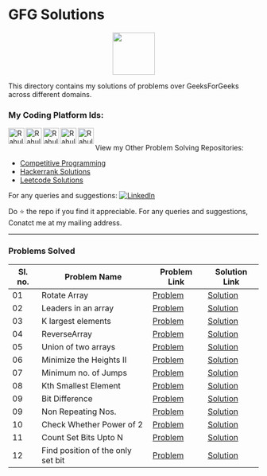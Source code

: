 # GFG Solutions

<p align="center">
    <a href="https://auth.geeksforgeeks.org/user/imkashyap/practice/">
        <img height=85 src="https://media.geeksforgeeks.org/wp-content/uploads/geeksforgeeks-6.png">
    </a>
</p>

This directory contains my solutions of problems over GeeksForGeeks across different domains.
### My Coding Platform Ids:
<p>
<a href="https://www.codechef.com/users/imkashyap/" title='Codechef'>
    <img align="left" alt="Rahul Kashyap's Codechef" width="32px" src="https://avatars1.githubusercontent.com/u/11960354?s=460&v=4" />
</a>
<a href="hhttps://codeforces.com/profile/imkashyap" title='Codeforcs'>
    <img align="left" alt="Rahul Kashyap's Codeforces" width="32px" src="https://play-lh.googleusercontent.com/zaldniLc2XTBhNlCDR4hcD5bcRYHZ56_lO0yA2Qu-cADShy1_HDWrICSvv0EPTX79WY" />
</a>
<a href="https://leetcode.com/imkashyap/" title='Leetcode'>
    <img align="left" alt="Rahul Kashyap's Leetcode" width="32px" src="https://upload.wikimedia.org/wikipedia/commons/8/8e/LeetCode_Logo_1.png" />
</a>
<a href="https://www.hackerrank.com/imkashyap" title='Hackerrank'>
    <img align="left" alt="Rahul Kashyap's hackerrank" width="32px" src="https://upload.wikimedia.org/wikipedia/commons/6/65/HackerRank_logo.png" />
</a>
<a href="https://auth.geeksforgeeks.org/user/imkashyap/practice/" title='GFG'>
    <img align="left" alt="Rahul Kashyap's GFG" width="32px" src="https://store-images.s-microsoft.com/image/apps.55193.13510798887411929.8353f5f6-1e50-45c3-9d66-162b6c2bebd7.c01e4858-d5a3-4c02-8516-7825870e33c1" />
</a></br>
</p>

  View my Other Problem Solving Repositories: 
  - [Competitive Programming](https://github.com/imKashyap/Competitive-Programming)
  - [Hackerrank Solutions](https://github.com/imKashyap/Hackerrank-Solutions)
  - [Leetcode Solutions](https://github.com/imKashyap/leetcode-solutions)

 For any queries and suggestions: 
[![LinkedIn](https://img.shields.io/badge/LinkedIn-RahulKashyap-blue.svg)](https://www.linkedin.com/in/rahul-kashyap-230577195/)

Do :star: the repo if you find it appreciable. For any queries and suggestions, Conatct me at my mailing address.

***


### Problems Solved

|Sl. no.|Problem Name|Problem Link|Solution Link|
--|---|---|--
|01|Rotate Array|[Problem](https://practice.geeksforgeeks.org/problems/rotate-array-by-n-elements/0)|[Solution](./Rotate%20Array/ArrayRotation.java)|
|02|Leaders in an array|[Problem](https://practice.geeksforgeeks.org/problems/leaders-in-an-array/0)|[Solution](./Leaders%20in%20an%20array/ArrayLeaders.java)|
|03|K largest elements |[Problem](https://practice.geeksforgeeks.org/problems/k-largest-elements3736/1#)|[Solution](./K%20Largest%20Elements/KLargest.java)|
|04| ReverseArray| [Problem](https://practice.geeksforgeeks.org/problems/reverse-an-array/0)|[Solution](./Reverse%20an%20Array/ReverseArray.java)|
|05|Union of two arrays|[Problem](https://practice.geeksforgeeks.org/problems/union-of-two-arrays3538/1)|[Solution](./Union%20of%20two%20Arrays/Solution.java)
|06| Minimize the Heights II |[Problem](https://practice.geeksforgeeks.org/problems/minimize-the-heights3351/1)|[Solution](./Minimize%20the%20Heights%20II/Solution.java)
|07| Minimum no. of Jumps|[Problem](https://practice.geeksforgeeks.org/problems/minimum-number-of-jumps-1587115620/1)|[Solution](./Minimum%20no.%20of%20Jumps/Solution.java)
|08| Kth Smallest Element|[Problem](https://practice.geeksforgeeks.org/problems/kth-smallest-element5635/1)|[Solution](./Kth%20Smallest%20Element/Solution.java)|
|09| Bit Difference |[Problem](https://practice.geeksforgeeks.org/problems/bit-difference-1587115620/1)|[Solution](./Bit%20Difference/Solution.java)|
|09| Non Repeating Nos. |[Problem](https://practice.geeksforgeeks.org/problems/finding-the-numbers0215/1)|[Solution](./Non%20Repeating%20nos./Solution.java)|
|10| Check Whether Power of 2|[Problem](https://practice.geeksforgeeks.org/problems/power-of-2-1587115620/1)|[Solution](./Check%20Power%20of%202/Solution.java)|
|11| Count Set Bits Upto N |[Problem](https://practice.geeksforgeeks.org/problems/count-total-set-bits-1587115620/1)|[Solution](./Count%20Set%20Bits%20Upto%20N/Solution.java)|
|12 |Find position of the only set bit| [Problem](https://practice.geeksforgeeks.org/problems/find-position-of-set-bit3706/1)|[Solution](./Position%20of%20Only%20Set%20Bit/Solution.java)|
